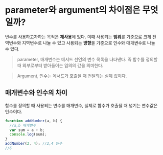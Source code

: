 # parameter와 argument의 차이점은 무엇일까?

변수를 사용하고자하는 목적은 **재사용**에 있다. 이때 사용되는 **범위**를 기준으로 크게 전역변수와 지역변수로 나눌 수 있고 사용되는 **방향**을 기준으로 인수와 매개변수로 나눌 수 있다.

> parameter, 매개변수는 메서드 선언의 변수 목록을 나타낸다.
> 즉 함수를 정의할 때 외부로부터 받아들이는 임의의 값을 의미한다.

> Argument, 인수는 메서드가 호출될 때 전달되는 실제 값이다.

## 매개변수와 인수의 차이

함수를 정의할 때 사용되는 변수를 매개변수, 실제로 함수가 호출될 때 넘기는 변수값은 인수이다.

```javascript
function addNumber(a, b) {
  //a,b 매개변수
  var sum = a + b;
  console.log(sum);
}
addNumber(2, 4); //2,4 인수
//6
```
